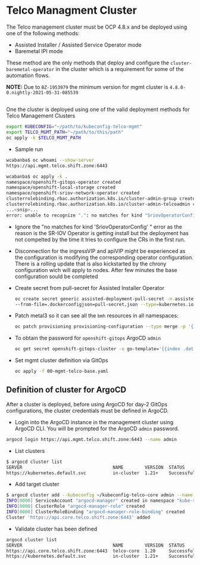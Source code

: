 # Telco Managment Cluster

The Telco management cluster must be OCP 4.8.x and be deployed using one of the following methods:
- Assisted Installer / Assisted Service Operator mode
- Baremetal IPI mode

These method are the only methods that deploy and configure the `cluster-baremetal-operator` in the cluster which is a requirement for some of the automation flows.

**NOTE:** Due to `BZ-1953979` the minimum version for mgmt cluster is `4.8.0-0.nightly-2021-05-31-085539`

##

One the cluster is deployed using one of the valid deployment methods for Telco Management Clusters

```bash
export KUBECONFIG="~/path/to/kubeconfig-telco-mgmt"
export TELCO_MGMT_PATH="~/path/to/this/path"
oc apply -k $TELCO_MGMT_PATH
```

- Sample run

```bash
wcabanba$ oc whoami --show-server
https://api.mgmt.telco.shift.zone:6443

wcabanba$ oc apply -k .
namespace/openshift-gitops-operator created
namespace/openshift-local-storage created
namespace/openshift-sriov-network-operator created
clusterrolebinding.rbac.authorization.k8s.io/cluster-admin-group created
clusterrolebinding.rbac.authorization.k8s.io/cluster-admin-telcoadmin created
...<snip>...
error: unable to recognize ".": no matches for kind "SriovOperatorConfig" in version "sriovnetwork.openshift.io/v1"
```

- Ignore the "no matches for kind 'SriovOperatorConfig' " error as the reason is the SR-IOV Operator is getting install but the deployment has not compelted by the time it tries to configure the CRs in the first run.
- Disconnection for the ingressVIP and apiVIP might be experienced as the configuration is modifying the corresponding operator configuration. There is a rolling update that is also kickstarted by the chrony configuration wich will apply to nodes. After few minutes the base configuration sould be completed
- Create secret from pull-secret for Assisted Installer Operator

    ```bash
    oc create secret generic assisted-deployment-pull-secret -n assisted-installer \
    --from-file=.dockerconfigjson=pull-secret.json --type=kubernetes.io/dockerconfigjson
    ```

- Patch metal3 so it can see all the `bmh` resources in all namespaces:
  
    ```bash
    oc patch provisioning provisioning-configuration --type merge -p '{"spec":{"watchAllNamespaces": true}}'
    ```
- To obtain the password for `openshift-gitops` ArgoCD `admin`
  
    ```bash
    oc get secret openshift-gitops-cluster -o go-template='{{index .data "admin.password"}}' | base64 -d
    ```
- Set mgmt cluster definition via GitOps
  
    ```bash
    oc apply -f 00-mgmt-telco-base.yaml
    ```

## Definition of cluster for ArgoCD

After a cluster is deployed, before using ArgoCD for day-2 GitOps configurations, the cluster credentials must be defined in ArgoCD.

- Login into the ArgoCD instance in the management cluster using ArgoCD CLI. You will be prompted for the ArgoCD `admin` password.
```bash
argocd login https://api.mgmt.telco.shift.zone:6443 --name admin
```
- List clusters 
```bash
$ argocd cluster list
SERVER                                  NAME        VERSION  STATUS      MESSAGE
https://kubernetes.default.svc          in-cluster  1.21+    Successful
```
- Add target cluster
```bash
$ argocd cluster add --kubeconfig ~/kubeconfig-telco-core admin --name telco-core
INFO[0000] ServiceAccount "argocd-manager" created in namespace "kube-system"
INFO[0000] ClusterRole "argocd-manager-role" created
INFO[0000] ClusterRoleBinding "argocd-manager-role-binding" created
Cluster 'https://api.core.telco.shift.zone:6443' added
```
- Validate cluster has been defined
```bash
argocd cluster list
SERVER                                  NAME        VERSION  STATUS      MESSAGE
https://api.core.telco.shift.zone:6443  telco-core  1.20     Successful
https://kubernetes.default.svc          in-cluster  1.21+    Successful
```
